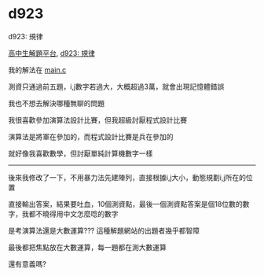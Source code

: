 # d923
d923: 規律

[高中生解題平台](http://zerojudge.tw/), [d923: 規律](http://zerojudge.tw/ShowProblem?problemid=d923)

我的解法在 [main.c](https://github.com/wemee/d923/blob/master/main.c)

測資只通過前五題，i,j數字若過大，大概超過3萬，就會出現記憶體錯誤

我也不想去解決哪種無聊的問題

我很喜歡參加演算法設計比賽，但我超級討厭程式設計比賽

演算法是將軍在參加的，而程式設計比賽是兵在參加的

就好像我喜歡數學，但討厭單純計算機數字一樣

---

後來我修改了一下，不用暴力法先建陣列，直接根據i,j大小，動態規劃i,j所在的位置

直接輸出答案，結果要吐血，10個測資點，最後一個測資點答案是個18位數的數字，我都不曉得用中文怎麼唸的數字

是考演算法還是大數運算??? 這種解題網站的出題者幾乎都智障

最後都把焦點放在大數運算，每一題都在測大數運算

還有意義嗎?
